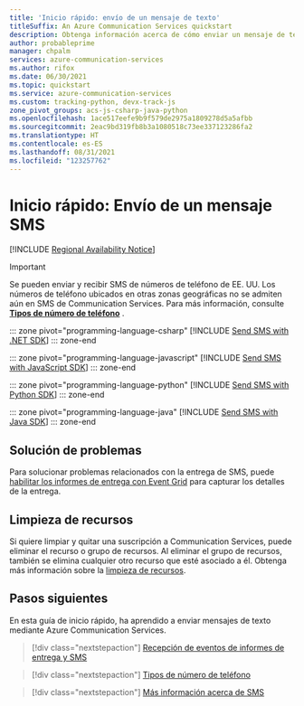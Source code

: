 ```yaml
---
title: 'Inicio rápido: envío de un mensaje de texto'
titleSuffix: An Azure Communication Services quickstart
description: Obtenga información acerca de cómo enviar un mensaje de texto mediante Azure Communication Services.
author: probableprime
manager: chpalm
services: azure-communication-services
ms.author: rifox
ms.date: 06/30/2021
ms.topic: quickstart
ms.service: azure-communication-services
ms.custom: tracking-python, devx-track-js
zone_pivot_groups: acs-js-csharp-java-python
ms.openlocfilehash: 1ace517eefe9b9f579de2975a1809278d5a5afbb
ms.sourcegitcommit: 2eac9bd319fb8b3a1080518c73ee337123286fa2
ms.translationtype: HT
ms.contentlocale: es-ES
ms.lasthandoff: 08/31/2021
ms.locfileid: "123257762"
---
```

# <a name="quickstart-send-an-sms-message"></a>Inicio rápido: Envío de un mensaje SMS

[!INCLUDE [Regional Availability Notice](../../includes/regional-availability-include.md)]

> [!IMPORTANT]
> Se pueden enviar y recibir SMS de números de teléfono de EE. UU. Los números de teléfono ubicados en otras zonas geográficas no se admiten aún en SMS de Communication Services.
> Para más información, consulte **[Tipos de número de teléfono](../../concepts/telephony-sms/plan-solution.md)** .

::: zone pivot="programming-language-csharp"
[!INCLUDE [Send SMS with .NET SDK](./includes/send-sms-net.md)]
::: zone-end

::: zone pivot="programming-language-javascript"
[!INCLUDE [Send SMS with JavaScript SDK](./includes/send-sms-js.md)]
::: zone-end

::: zone pivot="programming-language-python"
[!INCLUDE [Send SMS with Python SDK](./includes/send-sms-python.md)]
::: zone-end

::: zone pivot="programming-language-java"
[!INCLUDE [Send SMS with Java SDK](./includes/send-sms-java.md)]
::: zone-end

## <a name="troubleshooting"></a>Solución de problemas

Para solucionar problemas relacionados con la entrega de SMS, puede [habilitar los informes de entrega con Event Grid](./handle-sms-events.md) para capturar los detalles de la entrega.

## <a name="clean-up-resources"></a>Limpieza de recursos

Si quiere limpiar y quitar una suscripción a Communication Services, puede eliminar el recurso o grupo de recursos. Al eliminar el grupo de recursos, también se elimina cualquier otro recurso que esté asociado a él. Obtenga más información sobre la [limpieza de recursos](../create-communication-resource.md#clean-up-resources).

## <a name="next-steps"></a>Pasos siguientes

En esta guía de inicio rápido, ha aprendido a enviar mensajes de texto mediante Azure Communication Services.

> [!div class="nextstepaction"]
> [Recepción de eventos de informes de entrega y SMS](./handle-sms-events.md)

> [!div class="nextstepaction"]
> [Tipos de número de teléfono](../../concepts/telephony-sms/plan-solution.md)

> [!div class="nextstepaction"]
> [Más información acerca de SMS](../../concepts/telephony-sms/concepts.md)
